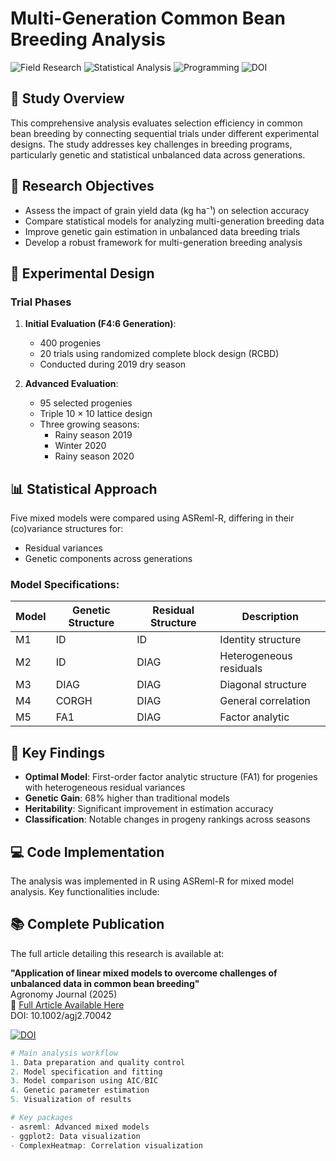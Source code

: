 # Multi-Generation Common Bean Breeding Analysis

![Field Research](https://img.shields.io/badge/Field-Phenotyping-green)
![Statistical Analysis](https://img.shields.io/badge/Analysis-Mixed_Models-blue)
![Programming](https://img.shields.io/badge/language-R-red)
![DOI](https://img.shields.io/badge/DOI-10.1002%2Fagj2.70042-blue)

## 📌 Study Overview
This comprehensive analysis evaluates selection efficiency in common bean breeding by connecting sequential trials under different experimental designs. The study addresses key challenges in breeding programs, particularly genetic and statistical unbalanced data across generations.

## 🎯 Research Objectives
- Assess the impact of grain yield data (kg ha⁻¹) on selection accuracy
- Compare statistical models for analyzing multi-generation breeding data
- Improve genetic gain estimation in unbalanced data breeding trials
- Develop a robust framework for multi-generation breeding analysis

## 🔬 Experimental Design
### Trial Phases
1. **Initial Evaluation (F4:6 Generation)**:
   - 400 progenies
   - 20 trials using randomized complete block design (RCBD)
   - Conducted during 2019 dry season

2. **Advanced Evaluation**:
   - 95 selected progenies
   - Triple 10 × 10 lattice design
   - Three growing seasons:
     - Rainy season 2019
     - Winter 2020
     - Rainy season 2020

## 📊 Statistical Approach
Five mixed models were compared using ASReml-R, differing in their (co)variance structures for:
- Residual variances
- Genetic components across generations

### Model Specifications:
| Model | Genetic Structure | Residual Structure | Description |
|-------|-------------------|--------------------|-------------|
| M1    | ID                | ID                 | Identity structure |
| M2    | ID                | DIAG               | Heterogeneous residuals |
| M3    | DIAG              | DIAG               | Diagonal structure |
| M4    | CORGH             | DIAG               | General correlation |
| M5    | FA1               | DIAG               | Factor analytic |

## 🔑 Key Findings
- **Optimal Model**: First-order factor analytic structure (FA1) for progenies with heterogeneous residual variances
- **Genetic Gain**: 68% higher than traditional models
- **Heritability**: Significant improvement in estimation accuracy
- **Classification**: Notable changes in progeny rankings across seasons

## 💻 Code Implementation
The analysis was implemented in R using ASReml-R for mixed model analysis. Key functionalities include:

## 📚 Complete Publication
The full article detailing this research is available at:

**"Application of linear mixed models to overcome challenges of unbalanced data in common bean breeding"**  
Agronomy Journal (2025)  
🔗 [Full Article Available Here](https://acsess.onlinelibrary.wiley.com/doi/10.1002/agj2.70042)  
DOI: 10.1002/agj2.70042

[![DOI](https://img.shields.io/badge/DOI-10.1002%2Fagj2.70042-blue)](https://doi.org/10.1002/agj2.70042)


```r
# Main analysis workflow
1. Data preparation and quality control
2. Model specification and fitting
3. Model comparison using AIC/BIC
4. Genetic parameter estimation
5. Visualization of results

# Key packages
- asreml: Advanced mixed models
- ggplot2: Data visualization
- ComplexHeatmap: Correlation visualization
